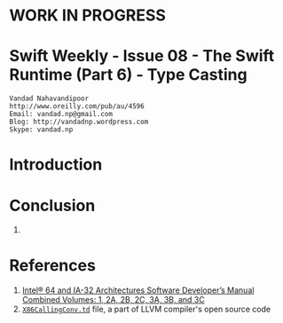WORK IN PROGRESS
===

Swift Weekly - Issue 08 - The Swift Runtime (Part 6) - Type Casting
===
	Vandad Nahavandipoor
	http://www.oreilly.com/pub/au/4596
	Email: vandad.np@gmail.com
	Blog: http://vandadnp.wordpress.com
	Skype: vandad.np

Introduction
===


Conclusion
===
1. 

References
===
1. [Intel® 64 and IA-32 Architectures Software Developer’s Manual Combined Volumes: 1, 2A, 2B, 2C, 3A, 3B, and 3C](http://goo.gl/ZBA5oK) 
2. [`X86CallingConv.td`](http://goo.gl/CYOxoB) file, a part of LLVM compiler's open source code

